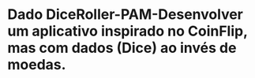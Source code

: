 # Dado DiceRoller-PAM-Desenvolver um aplicativo inspirado no CoinFlip, mas com dados (Dice) ao invés de moedas.
